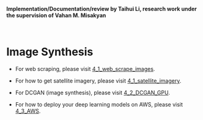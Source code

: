 **Implementation/Documentation/review by Taihui Li, research work under the supervision of Vahan M. Misakyan**

&nbsp;
&nbsp;

# Image Synthesis

* For web scraping, please visit [4_1_web_scrape_images](https://github.com/taihui/RA_Summer2019/tree/master/4_image_synthesis/4_1_web_scrape_images).

* For how to get satellite imagery, please visit [4_1_satellite_imagery](https://github.com/taihui/RA_Summer2019/tree/master/4_image_synthesis/4_1_satellite_imagery).

* For DCGAN (image synthesis), please visit [4_2_DCGAN_GPU](https://github.com/taihui/RA_Summer2019/tree/master/4_image_synthesis/4_2_DCGAN_GPU).

* For how to deploy your deep learning models on AWS, please visit [4_3_AWS](https://github.com/taihui/RA_Summer2019/tree/master/4_image_synthesis/4_3_AWS).







